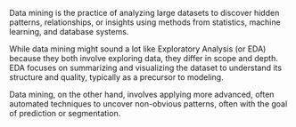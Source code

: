 Data mining is the practice of analyzing large datasets to discover hidden patterns, relationships, or insights using methods from statistics, machine learning, and database systems. 

While data mining might sound a lot like Exploratory Analysis (or EDA) because they both involve exploring data, they differ in scope and depth. EDA focuses on summarizing and visualizing the dataset to understand its structure and quality, typically as a precursor to modeling. 

Data mining, on the other hand, involves applying more advanced, often automated techniques to uncover non-obvious patterns, often with the goal of prediction or segmentation. 